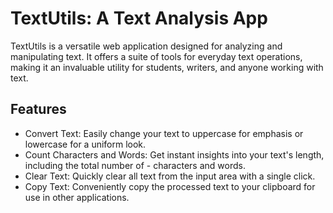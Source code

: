 # TextUtils: A Text Analysis App
TextUtils is a versatile web application designed for analyzing and manipulating text. It offers a suite of tools for everyday text operations, making it an invaluable utility for students, writers, and anyone working with text. 

## Features
- Convert Text: Easily change your text to uppercase for emphasis or lowercase for a uniform look.
- Count Characters and Words: Get instant insights into your text's length, including the total number of - characters and words.
- Clear Text: Quickly clear all text from the input area with a single click.
- Copy Text: Conveniently copy the processed text to your clipboard for use in other applications.
